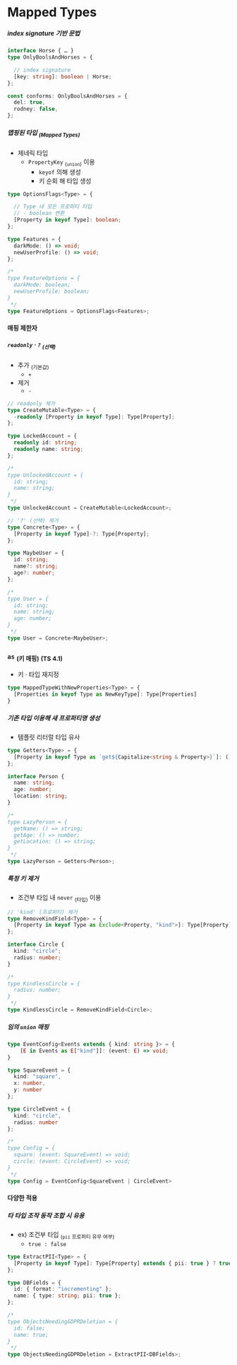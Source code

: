 Mapped Types
============

##### index signature 기반 문법
```ts
interface Horse { … }
type OnlyBoolsAndHorses = {

  // index signature
  [key: string]: boolean | Horse;
};

const conforms: OnlyBoolsAndHorses = {
  del: true,
  rodney: false,
};
```

##### 맵핑된 타입 <sub>(Mapped Types)</sub>
- 제네릭 타입
  - `PropertyKey` <sub>(`union`)</sub> 이용
    - `keyof` 의해 생성
    - 키 순회 해 타입 생성
```ts
type OptionsFlags<Type> = {

  // Type 내 모든 프로퍼티 타입
  // - boolean 변환
  [Property in keyof Type]: boolean;
};
```
```ts
type Features = {
  darkMode: () => void;
  newUserProfile: () => void;
};

/*
type FeatureOptions = {
  darkMode: boolean;
  newUserProfile: boolean;
}
 */
type FeatureOptions = OptionsFlags<Features>;
```

#### 매핑 제한자

##### `readonly` · `?` <sub>(선택)</sub>
- 추가 <sub>(기본값)</sub>
  - `+`
- 제거
  - `-`
```ts
// readonly 제거
type CreateMutable<Type> = {
  -readonly [Property in keyof Type]: Type[Property];
};

type LockedAccount = {
  readonly id: string;
  readonly name: string;
};

/*
type UnlockedAccount = {
  id: string;
  name: string;
}
 */
type UnlockedAccount = CreateMutable<LockedAccount>;
```
```ts
// '?' (선택) 제거
type Concrete<Type> = {
  [Property in keyof Type]-?: Type[Property];
};

type MaybeUser = {
  id: string;
  name?: string;
  age?: number;
};

/*
type User = {
  id: string;
  name: string;
  age: number;
}
 */
type User = Concrete<MaybeUser>;
```

### `as` <sub>(키 매핑)</sub> <sub>(TS 4.1)</sub>
- 키 · 타입 재지정
```ts
type MappedTypeWithNewProperties<Type> = {
  [Properties in keyof Type as NewKeyType]: Type[Properties]
}
```

##### 기존 타입 이용해 새 프로퍼티명 생성
- 템플릿 리터럴 타입 유사
```ts
type Getters<Type> = {
  [Property in keyof Type as `get${Capitalize<string & Property>}`]: () => Type[Property]
};

interface Person {
  name: string;
  age: number;
  location: string;
}

/*
type LazyPerson = {
  getName: () => string;
  getAge: () => number;
  getLocation: () => string;
}
 */
type LazyPerson = Getters<Person>;
```

##### 특정 키 제거
- 조건부 타입 내 `never` <sub>(타입)</sub> 이용
```ts
// 'kind' (프로퍼티) 제거
type RemoveKindField<Type> = {
  [Property in keyof Type as Exclude<Property, "kind">]: Type[Property]
};

interface Circle {
  kind: "circle";
  radius: number;
}

/*
type KindlessCircle = {
  radius: number;
}
 */
type KindlessCircle = RemoveKindField<Circle>;
```

##### 임의 `union` 매핑
```ts
type EventConfig<Events extends { kind: string }> = {
    [E in Events as E["kind"]]: (event: E) => void;
}

type SquareEvent = {
  kind: "square",
  x: number,
  y: number
};

type CircleEvent = {
  kind: "circle",
  radius: number
};

/*
type Config = {
  square: (event: SquareEvent) => void;
  circle: (event: CircleEvent) => void;
}
 */
type Config = EventConfig<SquareEvent | CircleEvent>
```

#### 다양한 적용

##### 타 타입 조작 동작 조합 시 유용
- ex\) 조건부 타입 <sub>(`pii` 프로퍼티 유무 여부)</sub>
  - `true : false`
```ts
type ExtractPII<Type> = {
  [Property in keyof Type]: Type[Property] extends { pii: true } ? true : false;
};

type DBFields = {
  id: { format: "incrementing" };
  name: { type: string; pii: true };
};

/*
type ObjectsNeedingGDPRDeletion = {
  id: false;
  name: true;
}
 */
type ObjectsNeedingGDPRDeletion = ExtractPII<DBFields>;
```
